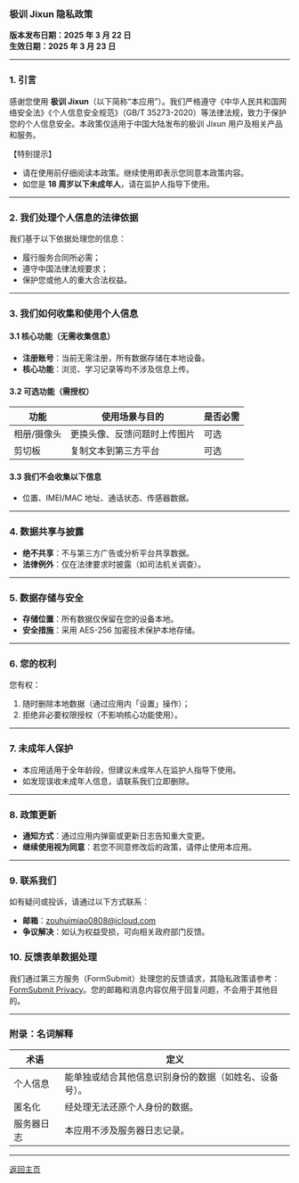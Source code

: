 ### 极训 Jixun 隐私政策  
**版本发布日期：2025 年 3 月 22 日**  
**生效日期：2025 年 3 月 23 日**  

---

### 1. 引言  
感谢您使用 **极训 Jixun**（以下简称“本应用”）。我们严格遵守《中华人民共和国网络安全法》《个人信息安全规范》（GB/T 35273-2020）等法律法规，致力于保护您的个人信息安全。本政策仅适用于中国大陆发布的极训 Jixun 用户及相关产品和服务。  

【特别提示】  
- 请在使用前仔细阅读本政策。继续使用即表示您同意本政策内容。  
- 如您是 **18 周岁以下未成年人**，请在监护人指导下使用。  

---

### 2. 我们处理个人信息的法律依据  
我们基于以下依据处理您的信息：  
- 履行服务合同所必需；  
- 遵守中国法律法规要求；  
- 保护您或他人的重大合法权益。  

---

### 3. 我们如何收集和使用个人信息  
#### 3.1 核心功能（无需收集信息）  
- **注册账号**：当前无需注册，所有数据存储在本地设备。  
- **核心功能**：浏览、学习记录等均不涉及信息上传。  

#### 3.2 可选功能（需授权）  
| 功能                | 使用场景与目的                      | 是否必需 |  
|---------------------|-----------------------------------|----------|  
| 相册/摄像头         | 更换头像、反馈问题时上传图片        | 可选     |  
| 剪切板              | 复制文本到第三方平台                | 可选     |  

#### 3.3 我们不会收集以下信息  
- 位置、IMEI/MAC 地址、通话状态、传感器数据。  

---

### 4. 数据共享与披露  
- **绝不共享**：不与第三方广告或分析平台共享数据。  
- **法律例外**：仅在法律要求时披露（如司法机关调查）。  

---

### 5. 数据存储与安全  
- **存储位置**：所有数据仅保留在您的设备本地。  
- **安全措施**：采用 AES-256 加密技术保护本地存储。  

---

### 6. 您的权利  
您有权：  
1. 随时删除本地数据（通过应用内「设置」操作）；  
2. 拒绝非必要权限授权（不影响核心功能使用）。  

---

### 7. 未成年人保护  
- 本应用适用于全年龄段，但建议未成年人在监护人指导下使用。  
- 如发现误收未成年人信息，请联系我们立即删除。  

---

### 8. 政策更新  
- **通知方式**：通过应用内弹窗或更新日志告知重大变更。  
- **继续使用视为同意**：若您不同意修改后的政策，请停止使用本应用。  

---

### 9. 联系我们  
如有疑问或投诉，请通过以下方式联系：  
- **邮箱**：zouhuimiao0808@icloud.com  
- **争议解决**：如认为权益受损，可向相关政府部门反馈。

### 10. 反馈表单数据处理
我们通过第三方服务（FormSubmit）处理您的反馈请求，其隐私政策请参考：[FormSubmit Privacy](https://formsubmit.co/privacy.pdf)。您的邮箱和消息内容仅用于回复问题，不会用于其他目的。

---

### 附录：名词解释  
| 术语         | 定义                                                                 |  
|--------------|----------------------------------------------------------------------|  
| 个人信息     | 能单独或结合其他信息识别身份的数据（如姓名、设备号）。               |  
| 匿名化       | 经处理无法还原个人身份的数据。                                       |  
| 服务器日志   | 本应用不涉及服务器日志记录。                                         |  

---

[返回主页](index.md) 
